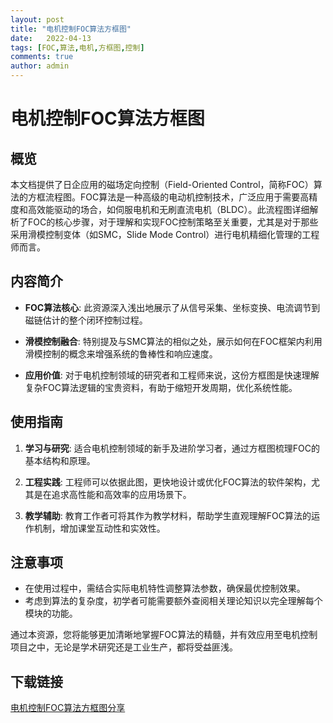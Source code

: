 ```yaml
---
layout: post
title: "电机控制FOC算法方框图"
date:   2022-04-13
tags: [FOC,算法,电机,方框图,控制]
comments: true
author: admin
---
```

# 电机控制FOC算法方框图

## 概览

本文档提供了日企应用的磁场定向控制（Field-Oriented Control，简称FOC）算法的方框流程图。FOC算法是一种高级的电动机控制技术，广泛应用于需要高精度和高效能驱动的场合，如伺服电机和无刷直流电机（BLDC）。此流程图详细解析了FOC的核心步骤，对于理解和实现FOC控制策略至关重要，尤其是对于那些采用滑模控制变体（如SMC，Slide Mode Control）进行电机精细化管理的工程师而言。

## 内容简介

- **FOC算法核心**: 此资源深入浅出地展示了从信号采集、坐标变换、电流调节到磁链估计的整个闭环控制过程。
  
- **滑模控制融合**: 特别提及与SMC算法的相似之处，展示如何在FOC框架内利用滑模控制的概念来增强系统的鲁棒性和响应速度。

- **应用价值**: 对于电机控制领域的研究者和工程师来说，这份方框图是快速理解复杂FOC算法逻辑的宝贵资料，有助于缩短开发周期，优化系统性能。

## 使用指南

1. **学习与研究**: 适合电机控制领域的新手及进阶学习者，通过方框图梳理FOC的基本结构和原理。
   
2. **工程实践**: 工程师可以依据此图，更快地设计或优化FOC算法的软件架构，尤其是在追求高性能和高效率的应用场景下。

3. **教学辅助**: 教育工作者可将其作为教学材料，帮助学生直观理解FOC算法的运作机制，增加课堂互动性和实效性。

## 注意事项

- 在使用过程中，需结合实际电机特性调整算法参数，确保最优控制效果。
- 考虑到算法的复杂度，初学者可能需要额外查阅相关理论知识以完全理解每个模块的功能。

通过本资源，您将能够更加清晰地掌握FOC算法的精髓，并有效应用至电机控制项目之中，无论是学术研究还是工业生产，都将受益匪浅。

## 下载链接

[电机控制FOC算法方框图分享](https://pan.quark.cn/s/a28347e5b204)